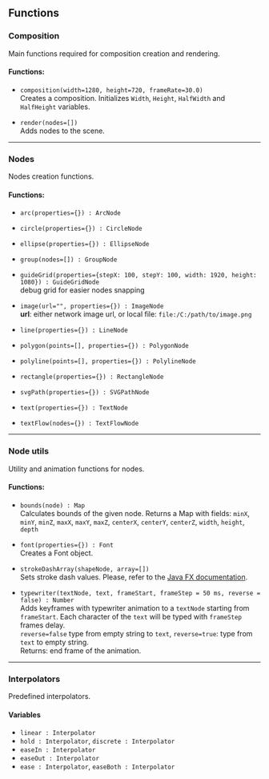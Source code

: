## Functions

### Composition

Main functions required for composition creation and rendering.

#### Functions:

- `composition(width=1280, height=720, frameRate=30.0)`  
  Creates a composition.
  Initializes `Width`, `Height`, `HalfWidth` and `HalfHeight` variables.

- `render(nodes=[])`  
  Adds nodes to the scene.

----

### Nodes

Nodes creation functions.

#### Functions:

- `arc(properties={}) : ArcNode`

- `circle(properties={}) : CircleNode`

- `ellipse(properties={}) : EllipseNode`

- `group(nodes=[]) : GroupNode`

- `guideGrid(properties={stepX: 100, stepY: 100, width: 1920, height: 1080}) : GuideGridNode`  
  debug grid for easier nodes snapping

- `image(url="", properties={}) : ImageNode`  
  **url**: either network image url, or local file: `file:/C:/path/to/image.png`

- `line(properties={}) : LineNode`

- `polygon(points=[], properties={}) : PolygonNode`

- `polyline(points=[], properties={}) : PolylineNode`

- `rectangle(properties={}) : RectangleNode`

- `svgPath(properties={}) : SVGPathNode`

- `text(properties={}) : TextNode`

- `textFlow(nodes={}) : TextFlowNode`

----

### Node utils

Utility and animation functions for nodes.

#### Functions:

- `bounds(node) : Map`  
  Calculates bounds of the given node. Returns a Map with fields: `minX`, `minY`, `minZ`, `maxX`, `maxY`, `maxZ`, `centerX`, `centerY`, `centerZ`, `width`, `height`, `depth`

- `font(properties={}) : Font`  
  Creates a Font object.

- `strokeDashArray(shapeNode, array=[])`  
  Sets stroke dash values. Please, refer to the [Java FX documentation](https://openjfx.io/javadoc/21/javafx.graphics/javafx/scene/shape/Shape.html#getStrokeDashArray()).

- `typewriter(textNode, text, frameStart, frameStep = 50 ms, reverse = false) : Number`  
  Adds keyframes with typewriter animation to a `textNode` starting from `frameStart`. Each character of the `text` will be typed with `frameStep` frames delay.  
  `reverse=false` type from empty string to `text`, `reverse=true`: type from `text` to empty string.  
  Returns: end frame of the animation.

----

### Interpolators

Predefined interpolators.

#### Variables

- `linear : Interpolator`
- `hold : Interpolator`, `discrete : Interpolator`
- `easeIn : Interpolator`
- `easeOut : Interpolator`
- `ease : Interpolator`, `easeBoth : Interpolator`

